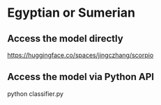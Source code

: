 # Egyptian or Sumerian 

## Access the model directly
https://huggingface.co/spaces/jingczhang/scorpio

## Access the model via Python API
python classifier.py
